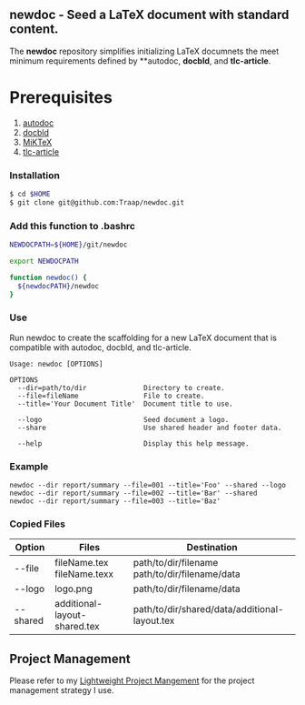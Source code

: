 ## newdoc - Seed a LaTeX document with standard content. 
The **newdoc** repository simplifies initializing LaTeX documnets the meet
minimum requirements defined by **autodoc, **docbld**, and **tlc-article**. 

# Prerequisites 
1. [autodoc](https://GitHub.com/Traap/autodoc.git)
1. [docbld](https://GitHub.com/Traap/docbld.git)
1. [MiKTeX](https://miktex.org/download)
1. [tlc-article](https://GitHub.com/Traap/tlc-article.git)


### Installation
```bash
$ cd $HOME
$ git clone git@github.com:Traap/newdoc.git
```

### Add this function to .bashrc
```bash
NEWDOCPATH=${HOME}/git/newdoc

export NEWDOCPATH

function newdoc() {
  ${newdocPATH}/newdoc 
}
```

### Use
Run newdoc to create the scaffolding for a new LaTeX document that is compatible
with autodoc, docbld, and tlc-article.
```
Usage: newdoc [OPTIONS]

OPTIONS
  --dir=path/to/dir              Directory to create.
  --file=fileName                File to create.
  --title='Your Document Title'  Document title to use.

  --logo                         Seed document a logo.
  --share                        Use shared header and footer data.

  --help                         Display this help message.

```
### Example
```
newdoc --dir report/summary --file=001 --title='Foo' --shared --logo
newdoc --dir report/summary --file=002 --title='Bar' --shared
newdoc --dir report/summary --file=003 --title='Baz' 
```
### Copied Files
| Option   | Files                        | Destination
| ---      | ---                          | ---         
| --file   | fileName.tex fileName.texx   | path/to/dir/filename path/to/dir/filename/data
| --logo   | logo.png                     | path/to/dir/filename/data
| --shared | additional-layout-shared.tex | path/to/dir/shared/data/additional-layout.tex

## Project Management
Please refer to my [Lightweight Project Mangement](https://github.com/Traap/lpm)
for the project management strategy I use.
